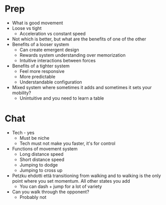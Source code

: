 # Prep
- What is good movement
- Loose vs tight
	- Acceleration vs constant speed
- Not which is better, but what are the benefits of one of the other
- Benefits of a looser system
	- Can create emergent design
	- Rewards system understanding over memorization
	- Intuitive interactions between forces
- Benefits of a tighter system
	- Feel more responsive
	- More predictable
	- Understandable configuration
- Mixed system where sometimes it adds and sometimes it sets your mobility?
	- Unintuitive and you need to learn a table

# Chat
- Tech - yes
	- Must be niche
	- Tech must not make you faster, it's for control
- Functions of movement system
	- Long distance speed
	- Short distance speed
	- Jumping to dodge
	- Jumping to cross up
- Petzku ehdotti että transitioning from walking and to walking is the only point where you set momentum. All other states you add
	- You can dash + jump for a lot of variety
- Can you walk through the opponent?
	- Probably not